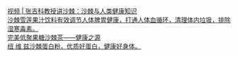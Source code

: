   
[视频 | 张吉科教授讲沙棘：沙棘与人类健康知识](http://www.dianyue.me/archives/232/nhbphk43g7vc0ttc/)  
[沙棘雪莲果汁饮料有效调节人体脾胃健康，打通人体血循环，清理体内垃圾，排除湿寒毒素。](http://www.dianyue.me/archives/047/mqeqe0x788zaj3vw/)  
[完美低聚果糖沙棘茶——健康之源](http://www.dianyue.me/archives/831/81kjkxih4wuzo107/)  
[纽 维 兹沙棘蛋白粉，优质好蛋白，健康好身体。](http://www.dianyue.me/archives/715/bita1iis6wq0wsmf/)